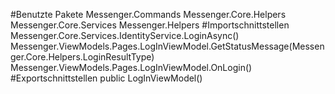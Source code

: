 #Benutzte Pakete
Messenger.Commands
Messenger.Core.Helpers
Messenger.Core.Services
Messenger.Helpers
#Importschnittstellen
Messenger.Core.Services.IdentityService.LoginAsync()
Messenger.ViewModels.Pages.LogInViewModel.GetStatusMessage(Messenger.Core.Helpers.LoginResultType)
Messenger.ViewModels.Pages.LogInViewModel.OnLogin()
#Exportschnittstellen
public LogInViewModel()
